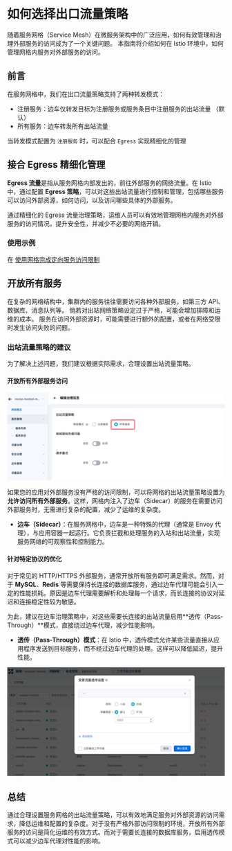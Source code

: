 # 如何选择出口流量策略

随着服务网格（Service Mesh）在微服务架构中的广泛应用，如何有效管理和治理外部服务的访问成为了一个关键问题。
本指南将介绍如何在 Istio 环境中，如何管理网格内服务对外部服务的访问。

## 前言

在服务网格中，我们在出口流量策略支持了两种转发模式：

- 注册服务：边车仅转发目标为注册服务或服务条目中注册服务的出站流量 （默认）
- 所有服务：边车转发所有出站流量

当转发模式配置为 `注册服务` 时，可以配合 `Egress` 实现精细化的管理

## 接合 Egress 精细化管理

**Egress 流量**是指从服务网格内部发出的，前往外部服务的网络流量。在 Istio 中，通过配置 **Egress 策略**，可以对这些出站流量进行控制和管理，包括哪些服务可以访问外部资源，如何访问，以及访问哪些具体的外部服务。

通过精细化的 Egress 流量治理策略，运维人员可以有效地管理网格内服务对外部服务的访问情况，提升安全性，并减少不必要的网络开销。

### 使用示例

在 [使用网格完成定向服务访问限制](./use-egress-and-authorized-policy.md)

## 开放所有服务

在复杂的网络结构中，集群内的服务往往需要访问各种外部服务，如第三方 API、数据库、消息队列等。
倘若对出站网络策略设定过于严格，可能会增加排障和运维的成本。
服务在访问外部资源时，可能需要进行额外的配置，或者在网络受限时发生访问失败的问题。

### 出站流量策略的建议

为了解决上述问题，我们建议根据实际需求，合理设置出站流量策略。

#### 开放所有外部服务访问

![image](../images/outbound-traffic-01.png)

如果您的应用对外部服务没有严格的访问限制，可以将网格的出站流量策略设置为**允许访问所有外部服务**。这样，网格内注入了边车（Sidecar）的服务在需要访问外部服务时，无需进行复杂的配置，减少了运维的复杂度。

- **边车（Sidecar）**：在服务网格中，边车是一种特殊的代理（通常是 Envoy 代理），与应用容器一起运行。它负责拦截和处理服务的入站和出站流量，实现服务网络的可观察性和控制能力。

#### 针对特定协议的优化

对于常见的 HTTP/HTTPS 外部服务，通常开放所有服务即可满足需求。然而，对于 **MySQL**、**Redis** 等需要保持长连接的数据库服务，通过边车代理可能会引入一定的性能损耗。原因是边车代理需要解析和处理每一个请求，而长连接的协议对延迟和连接稳定性较为敏感。

为此，建议在边车治理策略中，对这些需要长连接的出站流量启用**透传（Pass-Through）**模式，直接绕过边车代理，减少性能影响。

- **透传（Pass-Through）模式**：在 Istio 中，透传模式允许某些流量直接从应用程序发送到目标服务，而不经过边车代理的处理。这样可以降低延迟，提升性能。

![image](../images/outbound-traffic-02.png)

## 总结

通过合理设置服务网格的出站流量策略，可以有效地满足服务对外部资源的访问需求，降低运维和配置的复杂度。对于没有严格外部访问限制的环境，开放所有外部服务的访问是简化运维的有效方式。而对于需要长连接的数据库服务，启用透传模式可以减少边车代理对性能的影响。
